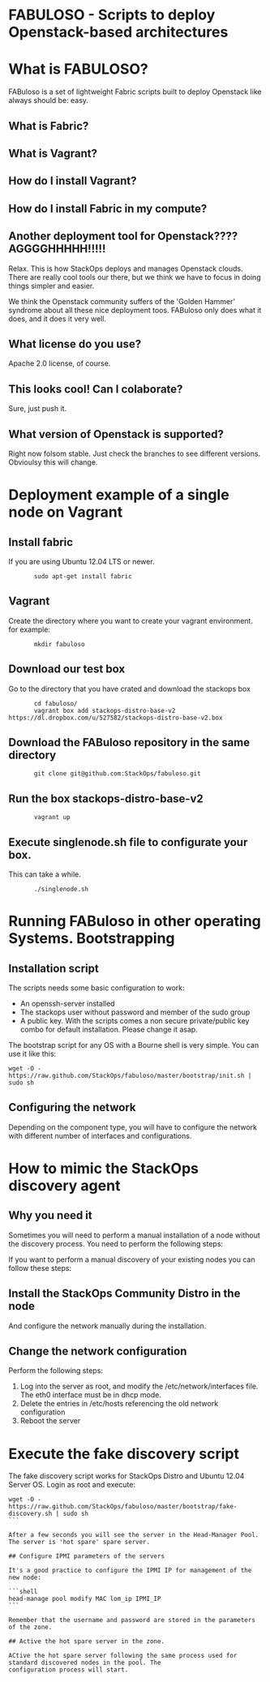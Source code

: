 FABULOSO - Scripts to deploy Openstack-based architectures
==========================================================

# What is FABULOSO?

FABuloso is a set of lightweight Fabric scripts built to deploy Openstack like always should be: easy.

## What is Fabric?

## What is Vagrant?

## How do I install Vagrant?

## How do I install Fabric in my compute?

## Another deployment tool for Openstack???? AGGGGHHHHH!!!!!

Relax. This is how StackOps deploys and manages Openstack clouds. There are really cool tools our there, but we
think we have to focus in doing things simpler and easier.

We think the Openstack community suffers of the 'Golden Hammer' syndrome about all these nice deployment toos.
FABuloso only does what it does, and it does it very well.

## What license do you use?

Apache 2.0 license, of course.

## This looks cool! Can I colaborate?

Sure, just push it.

## What version of Openstack is supported?

Right now folsom stable. Just check the branches to see different versions. Obvioulsy this will change.


# Deployment example of a single node on Vagrant


## Install fabric

If you are using Ubuntu 12.04 LTS or newer.
```shell
       sudo apt-get install fabric
```

## Vagrant

Create the  directory where you want to create your vagrant environment. for example:

```shell
       mkdir fabuloso
```

## Download our test box

Go to the directory that you have crated and download the stackops box

```shell
       cd fabuloso/
       vagrant box add stackops-distro-base-v2 https://dl.dropbox.com/u/527582/stackops-distro-base-v2.box
```

## Download the FABuloso repository in the same directory

```shell
       git clone git@github.com:StackOps/fabuloso.git
```

## Run the box stackops-distro-base-v2

```shell
       vagrant up
```

## Execute singlenode.sh file to configurate your box.

This can take a while.
```shell
       ./singlenode.sh
```

# Running FABuloso in other operating Systems. Bootstrapping

## Installation script
The scripts needs some basic configuration to work:
- An openssh-server installed
- The stackops user without password and member of the sudo group
- A public key. With the scripts comes a non secure private/public key combo for default installation. Please change it
  asap.

The bootstrap script for any OS with a Bourne shell is very simple. You can use it like this:

```shell
wget -O - https://raw.github.com/StackOps/fabuloso/master/bootstrap/init.sh | sudo sh
```

##  Configuring the network

Depending on the component type, you will have to configure the network with different number of interfaces and
configurations.


# How to mimic the StackOps discovery agent

## Why you need it
Sometimes you will need to perform a manual installation of a node without the discovery process. You need to perform
the following steps:

If you want to perform a manual discovery of your existing nodes you can follow these steps:

## Install the StackOps Community Distro in the node

And configure the network manually during the installation.

## Change the network configuration

Perform the following steps:

1. Log into the server as root, and modify the /etc/network/interfaces file. The eth0 interface must be in dhcp mode.
2. Delete the entries in /etc/hosts referencing the old network configuration
3. Reboot the server

# Execute the fake discovery script

The fake discovery script works for StackOps Distro and Ubuntu 12.04 Server OS. Login as root and execute:

````shell
wget -O - https://raw.github.com/StackOps/fabuloso/master/bootstrap/fake-discovery.sh | sudo sh
```

After a few seconds you will see the server in the Head-Manager Pool. The server is 'hot spare' spare server.

## Configure IPMI parameters of the servers

It's a good practice to configure the IPMI IP for management of the new node:

```shell
head-manage pool modify MAC lom_ip IPMI_IP
```

Remember that the username and password are stored in the parameters of the zone.

## Active the hot spare server in the zone.

ACtive the hot spare server following the same process used for standard discovered nodes in the pool. The 
configuration process will start.
